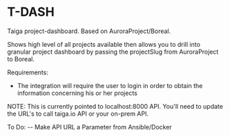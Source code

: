 # T-DASH

Taiga project-dashboard.  Based on AuroraProject/Boreal.

Shows high level of all projects available then allows you to drill into granular project dashboard by passing the projectSlug from AuroraProject to Boreal.

Requirements: 
- The integration will require the user to login in order to obtain the information concerning his or her projects


NOTE:  This is currently pointed to localhost:8000 API.  You'll need to update the URL's to call taiga.io API or your on-prem API. 

To Do:
  -- Make API URL a Parameter from Ansible/Docker
